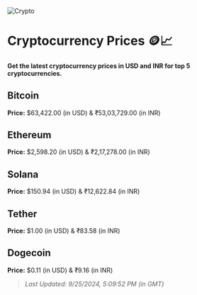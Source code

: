 
![Crypto](https://www.techguide.com.au/wp-content/uploads/2020/11/crypto3.jpeg)

# Cryptocurrency Prices 🪙📈

#### Get the latest cryptocurrency prices in USD and INR for top 5 cryptocurrencies.

## Bitcoin

**Price:** $63,422.00 (in USD) & ₹53,03,729.00 (in INR)

## Ethereum

**Price:** $2,598.20 (in USD) & ₹2,17,278.00 (in INR)

## Solana

**Price:** $150.94 (in USD) & ₹12,622.84 (in INR)

## Tether

**Price:** $1.00 (in USD) & ₹83.58 (in INR)

## Dogecoin

**Price:** $0.11 (in USD) & ₹9.16 (in INR)

> _Last Updated: 9/25/2024, 5:09:52 PM (in GMT)_

